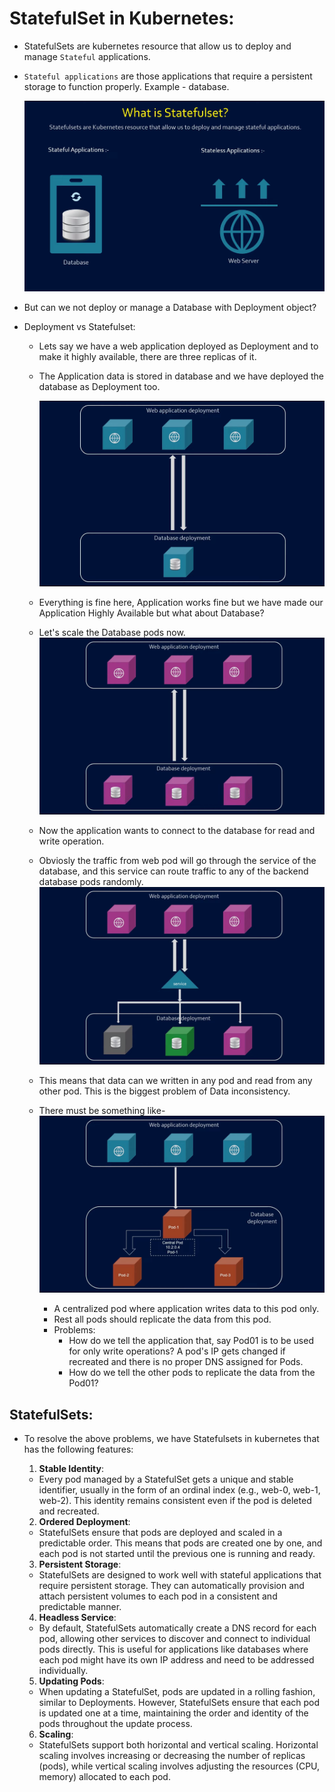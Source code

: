 # StatefulSet in Kubernetes:

- StatefulSets are kubernetes resource that allow us to deploy and manage `Stateful` applications.
- `Stateful applications` are those applications that require a persistent storage to function properly. Example - database.
  
  ![state](../../images/statefulset.png)
- But can we not deploy or manage a Database with Deployment object?
- Deployment vs Statefulset:
  
  - Lets say we have a web application deployed as Deployment and to make it highly available, there are three replicas of it.
  - The Application data is stored in database and we have deployed the database as Deployment too.
    
    ![state](../../images/statefulset1.png)
  - Everything is fine here, Application works fine but we have made our Application Highly Available but what about Database?
  - Let's scale the Database pods now.
    ![state](../../images/statefulset2.png)
  - Now the application wants to connect to the database for read and write operation.
  - Obviosly the traffic from web pod will go through the service of the database, and this service can route traffic to any of the backend database pods randomly.
    ![state](../../images/statefulset3.png)
  - This means that data can we written in any pod and read from any other pod. This is the biggest problem of Data inconsistency.
  - There must be something like-
    ![state](../../images/statefulset4.png)
    
    - A centralized pod where application writes data to this pod only.
    - Rest all pods should replicate the data from this pod.
    - Problems:
      - How do we tell the application that, say Pod01 is to be used for only write operations? A pod's IP gets changed if recreated and there is no proper DNS assigned for Pods.
      - How do we tell the other pods to replicate the data from the Pod01?

## StatefulSets:

- To resolve the above problems, we have Statefulsets in kubernetes that has the following features:

  1. **Stable Identity**:
   
   - Every pod managed by a StatefulSet gets a unique and stable identifier, usually in the form of an ordinal index (e.g., web-0, web-1, web-2). This identity remains consistent even if the pod is deleted and recreated.
  2. **Ordered Deployment**:
   
   - StatefulSets ensure that pods are deployed and scaled in a predictable order. This means that pods are created one by one, and each pod is not started until the previous one is running and ready.
  3. **Persistent Storage**:
   
   - StatefulSets are designed to work well with stateful applications that require persistent storage. They can automatically provision and attach persistent volumes to each pod in a consistent and predictable manner.
  4. **Headless Service**:
   
   - By default, StatefulSets automatically create a DNS record for each pod, allowing other services to discover and connect to individual pods directly. This is useful for applications like databases where each pod might have its own IP address and need to be addressed individually.
  5. **Updating Pods**:
   
   - When updating a StatefulSet, pods are updated in a rolling fashion, similar to Deployments. However, StatefulSets ensure that each pod is updated one at a time, maintaining the order and identity of the pods throughout the update process.
  6. **Scaling**:
   
   - StatefulSets support both horizontal and vertical scaling. Horizontal scaling involves increasing or decreasing the number of replicas (pods), while vertical scaling involves adjusting the resources (CPU, memory) allocated to each pod.

